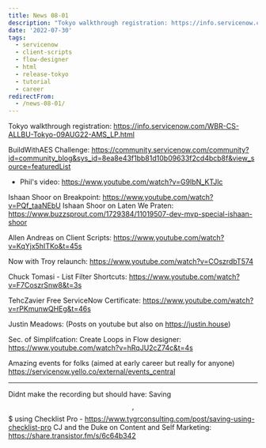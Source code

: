 ```yaml
---
title: News 08-01
description: "Tokyo walkthrough registration: https://info.servicenow.com/WBR-CS-ALLBU-Tokyo-09AUG22-AMS_LP.html\r\n\r\nBuildWithAES Challenge: https://community.servicenow.co..."
date: '2022-07-30'
tags:
  - servicenow
  - client-scripts
  - flow-designer
  - html
  - release-tokyo
  - tutorial
  - career
redirectFrom:
  - /news-08-01/
---
```


Tokyo walkthrough registration: https://info.servicenow.com/WBR-CS-ALLBU-Tokyo-09AUG22-AMS_LP.html

BuildWithAES Challenge: https://community.servicenow.com/community?id=community_blog&sys_id=8ea8e43f1bb81d10b09633f2cd4bcb8f&view_source=featuredList
- Phil's video: https://www.youtube.com/watch?v=G9IbN_KTJlc

Ishaan Shoor on Breakpoint: https://www.youtube.com/watch?v=PQf_taaNEbU
Ishaan Shoor on Laten We Praten: https://www.buzzsprout.com/1729384/11019507-dev-mvp-special-ishaan-shoor

Allen Andreas on Client Scripts: https://www.youtube.com/watch?v=KqYjx5hITKo&t=45s

Now with Troy relaunch: https://www.youtube.com/watch?v=COszrdbT574

Chuck Tomasi - List Filter Shortcuts: https://www.youtube.com/watch?v=F7CoszrSnw8&t=3s

TehcZavier Free ServiceNow Certificate: https://www.youtube.com/watch?v=rPKmunwQHEg&t=46s

Justin Meadows: (Posts on youtube but also on https://justin.house)

Sec. of Simplifcation: Create Loops in Flow designer: https://www.youtube.com/watch?v=hRqJU2cZ74c&t=4s

Amazing events for folks (aimed at early career but really for anyone) https://servicenow.yello.co/external/events_central

---
Didnt make the recording but should have:
Saving $$,$$$ using Checklist Pro - https://www.tygrconsulting.com/post/saving-using-checklist-pro
CJ and the Duke on Content and Self Marketing: https://share.transistor.fm/s/6c64b342